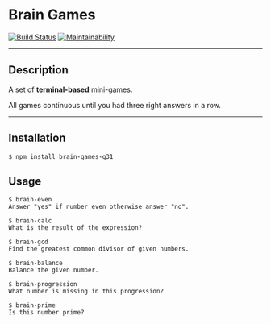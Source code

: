 # Brain Games

[![Build Status](https://travis-ci.org/gabos31/Brain-Games.svg?branch=master)](https://travis-ci.org/gabos31/Brain-Games)
[![Maintainability](https://api.codeclimate.com/v1/badges/10b2c306c76d5e22d5bc/maintainability)](https://codeclimate.com/github/gabos31/project-lvl1-s236/maintainability)

***
## Description

A set of __terminal-based__ mini-games.

All games continuous until you had three right answers in a row.

***
## Installation

```$ npm install brain-games-g31```

## Usage

    $ brain-even
    Answer "yes" if number even otherwise answer "no".
    
    $ brain-calc
    What is the result of the expression?
    
    $ brain-gcd
    Find the greatest common divisor of given numbers.
    
    $ brain-balance
    Balance the given number.
    
    $ brain-progression
    What number is missing in this progression?
    
    $ brain-prime
    Is this number prime?
